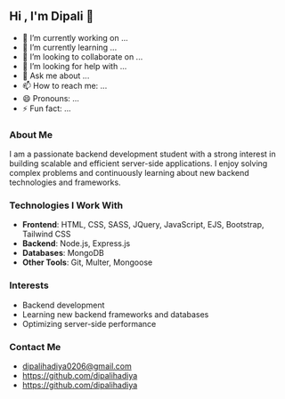 ## Hi , I'm Dipali 👋

- 🔭 I’m currently working on ...
- 🌱 I’m currently learning ...
- 👯 I’m looking to collaborate on ...
- 🤔 I’m looking for help with ...
- 💬 Ask me about ...
- 📫 How to reach me: ...
- 😄 Pronouns: ...
- ⚡ Fun fact: ...

### About Me
I am a passionate backend development student with a strong interest in building scalable and efficient server-side applications. I enjoy solving complex problems and continuously learning about new backend technologies and frameworks.

### Technologies I Work With
- **Frontend**: HTML, CSS, SASS, JQuery, JavaScript, EJS, Bootstrap, Tailwind CSS
- **Backend**: Node.js, Express.js
- **Databases**: MongoDB
- **Other Tools**: Git, Multer, Mongoose

### Interests
- Backend development
- Learning new backend frameworks and databases
- Optimizing server-side performance
  
### Contact Me
- dipalihadiya0206@gmail.com
- https://github.com/dipalihadiya
- https://github.com/dipalihadiya
